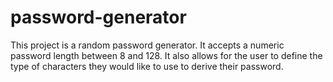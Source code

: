 # password-generator
This project is a random password generator.  It accepts a numeric password length between 8 and 128.  It also allows for the user to define the type of characters they would like to use to derive their password.
